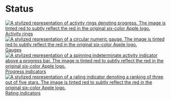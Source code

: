 Status
======

[![A stylized representation of activity rings denoting progress. The image is tinted red to subtly reflect the red in the original six-color Apple logo.](https://docs-assets.developer.apple.com/published/ca1273068fcf33fce9f789d9d25d40e2/components-activity-rings-thumbnail@2x.png) Activity rings](/design/human-interface-guidelines/activity-rings) 
[![A stylized representation of a circular numeric gauge. The image is tinted red to subtly reflect the red in the original six-color Apple logo.](https://docs-assets.developer.apple.com/published/182c4688302da054b2de5600b797da00/components-gauges-thumbnail@2x.png) Gauges](/design/human-interface-guidelines/gauges) 
[![A stylized representation of a spinning indeterminate activity indicator above a progress bar. The image is tinted red to subtly reflect the red in the original six-color Apple logo.](https://docs-assets.developer.apple.com/published/1d1f5119b42c1191e70af44423e55495/components-progress-indicators-thumbnail@2x.png) Progress indicators](/design/human-interface-guidelines/progress-indicators) 
[![A stylized representation of a rating indicator denoting a ranking of three out of five stars. The image is tinted red to subtly reflect the red in the original six-color Apple logo.](https://docs-assets.developer.apple.com/published/715fae0c7f76cfb6d83fd3edfaf7fe7d/components-rating-indicators-thumbnail@2x.png) Rating indicators](/design/human-interface-guidelines/rating-indicators) 
